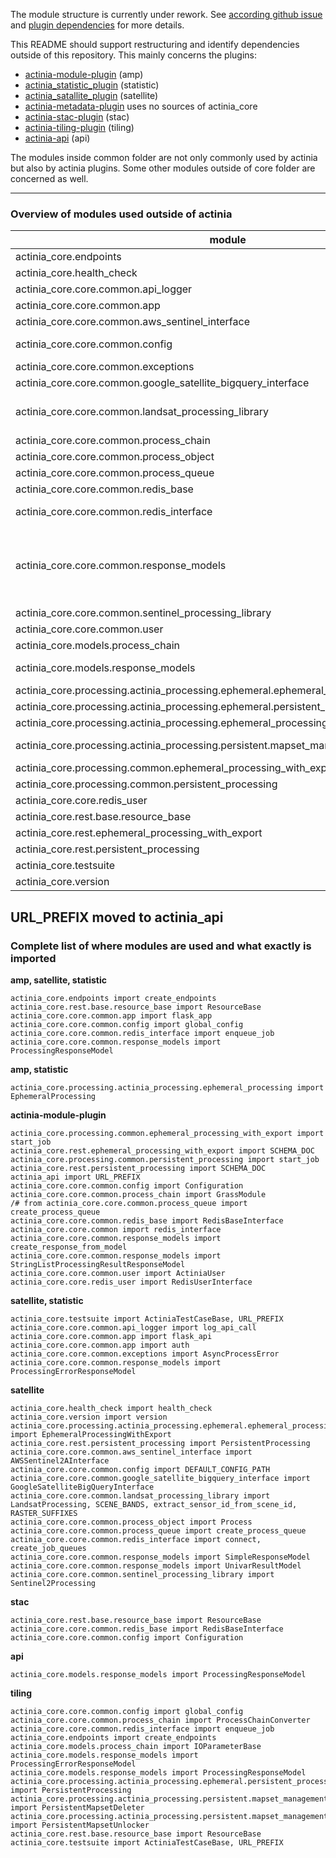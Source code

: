 The module structure is currently under rework. See [according github issue](https://github.com/mundialis/actinia_core/issues/190) and [plugin dependencies](https://github.com/mundialis/actinia_core/pull/221) for more details.

This README should support restructuring and identify dependencies outside of this repository.
This mainly concerns the plugins:
* [actinia-module-plugin](https://github.com/mundialis/actinia-module-plugin) (amp)
* [actinia_statistic_plugin](https://github.com/mundialis/actinia_statistic_plugin) (statistic)
* [actinia_satallite_plugin](https://github.com/mundialis/actinia_satellite_plugin) (satellite)
* [actinia-metadata-plugin](https://github.com/mundialis/actinia-metadata-plugin) uses no sources of actinia_core
* [actinia-stac-plugin](https://github.com/mundialis/actinia-stac-plugin) (stac)
* [actinia-tiling-plugin](https://github.com/mundialis/actinia-tiling-plugin) (tiling)
* [actinia-api](https://github.com/mundialis/actinia-api) (api)

The modules inside common folder are not only commonly used by actinia but also by actinia plugins.
Some other modules outside of core folder are concerned as well.

----------------
### Overview of modules used outside of actinia

| module | import|
| - | - |
| actinia_core.endpoints | create_endpoints |
| actinia_core.health_check | health_check |
| actinia_core.core.common.api_logger | log_api_call |
| actinia_core.core.common.app | auth, flask_api, flask_app |
| actinia_core.core.common.aws_sentinel_interface | AWSSentinel2AInterface |
| actinia_core.core.common.config | global_config, Configuration, DEFAULT_CONFIG_PATH |
| actinia_core.core.common.exceptions | AsyncProcessError |
| actinia_core.core.common.google_satellite_bigquery_interface | GoogleSatelliteBigQueryInterface |
| actinia_core.core.common.landsat_processing_library | LandsatProcessing, SCENE_BANDS, extract_sensor_id_from_scene_id, RASTER_SUFFIXES |
| actinia_core.core.common.process_chain | GrassModule, ProcessChainConverter |
| actinia_core.core.common.process_object | Process |
| actinia_core.core.common.process_queue | create_process_queue |
| actinia_core.core.common.redis_base | RedisBaseInterface |
| actinia_core.core.common.redis_interface | full import! TODO check what is used. Else: connect, create_job_queues, enqueue_job |
| actinia_core.core.common.response_models | create_response_from_model, ProcessingErrorResponseModel, ProcessingResponseModel, SimpleResponseModel, StringListProcessingResultResponseModel, UnivarResultModel |
| actinia_core.core.common.sentinel_processing_library | Sentinel2Processing |
| actinia_core.core.common.user | ActiniaUser |
| actinia_core.models.process_chain | IOParameterBase |
| actinia_core.models.response_models | ProcessingErrorResponseModel, ProcessingResponseModel |
| actinia_core.processing.actinia_processing.ephemeral.ephemeral_processing_with_export | EphemeralProcessingWithExport |
| actinia_core.processing.actinia_processing.ephemeral.persistent_processing | PersistentProcessing |
| actinia_core.processing.actinia_processing.ephemeral_processing | EphemeralProcessing |
| actinia_core.processing.actinia_processing.persistent.mapset_management | PersistentMapsetDeleter, PersistentMapsetUnlocker |
| actinia_core.processing.common.ephemeral_processing_with_export | start_job |
| actinia_core.processing.common.persistent_processing | start_job |
| actinia_core.core.redis_user | RedisUserInterface |
| actinia_core.rest.base.resource_base | ResourceBase |
| actinia_core.rest.ephemeral_processing_with_export | SCHEMA_DOC |
| actinia_core.rest.persistent_processing | SCHEMA_DOC |
| actinia_core.testsuite | ActiniaTestCaseBase, URL_PREFIX |
| actinia_core.version | version |


URL_PREFIX moved to actinia_api
------------

### Complete list of where modules are used and what exactly is imported

__amp, satellite, statistic__
```
actinia_core.endpoints import create_endpoints
actinia_core.rest.base.resource_base import ResourceBase
actinia_core.core.common.app import flask_app
actinia_core.core.common.config import global_config
actinia_core.core.common.redis_interface import enqueue_job
actinia_core.core.common.response_models import ProcessingResponseModel
```

__amp, statistic__
```
actinia_core.processing.actinia_processing.ephemeral_processing import EphemeralProcessing
```

__actinia-module-plugin__
```
actinia_core.processing.common.ephemeral_processing_with_export import start_job
actinia_core.rest.ephemeral_processing_with_export import SCHEMA_DOC
actinia_core.processing.common.persistent_processing import start_job
actinia_core.rest.persistent_processing import SCHEMA_DOC
actinia_api import URL_PREFIX
actinia_core.core.common.config import Configuration
actinia_core.core.common.process_chain import GrassModule
/# from actinia_core.core.common.process_queue import create_process_queue
actinia_core.core.common.redis_base import RedisBaseInterface
actinia_core.core.common import redis_interface
actinia_core.core.common.response_models import create_response_from_model
actinia_core.core.common.response_models import StringListProcessingResultResponseModel
actinia_core.core.common.user import ActiniaUser
actinia_core.core.redis_user import RedisUserInterface
```

__satellite, statistic__
```
actinia_core.testsuite import ActiniaTestCaseBase, URL_PREFIX
actinia_core.core.common.api_logger import log_api_call
actinia_core.core.common.app import flask_api
actinia_core.core.common.app import auth
actinia_core.core.common.exceptions import AsyncProcessError
actinia_core.core.common.response_models import ProcessingErrorResponseModel
```

__satellite__
```
actinia_core.health_check import health_check
actinia_core.version import version
actinia_core.processing.actinia_processing.ephemeral.ephemeral_processing_with_export import EphemeralProcessingWithExport
actinia_core.rest.persistent_processing import PersistentProcessing
actinia_core.core.common.aws_sentinel_interface import AWSSentinel2AInterface
actinia_core.core.common.config import DEFAULT_CONFIG_PATH
actinia_core.core.common.google_satellite_bigquery_interface import GoogleSatelliteBigQueryInterface
actinia_core.core.common.landsat_processing_library import LandsatProcessing, SCENE_BANDS, extract_sensor_id_from_scene_id, RASTER_SUFFIXES
actinia_core.core.common.process_object import Process
actinia_core.core.common.process_queue import create_process_queue
actinia_core.core.common.redis_interface import connect, create_job_queues
actinia_core.core.common.response_models import SimpleResponseModel
actinia_core.core.common.response_models import UnivarResultModel
actinia_core.core.common.sentinel_processing_library import Sentinel2Processing
```

__stac__
```
actinia_core.rest.base.resource_base import ResourceBase
actinia_core.core.common.redis_base import RedisBaseInterface
actinia_core.core.common.config import Configuration
```

__api__
```
actinia_core.models.response_models import ProcessingResponseModel
```

__tiling__
```
actinia_core.core.common.config import global_config
actinia_core.core.common.process_chain import ProcessChainConverter
actinia_core.core.common.redis_interface import enqueue_job
actinia_core.endpoints import create_endpoints
actinia_core.models.process_chain import IOParameterBase
actinia_core.models.response_models import ProcessingErrorResponseModel
actinia_core.models.response_models import ProcessingResponseModel
actinia_core.processing.actinia_processing.ephemeral.persistent_processing import PersistentProcessing
actinia_core.processing.actinia_processing.persistent.mapset_management import PersistentMapsetDeleter
actinia_core.processing.actinia_processing.persistent.mapset_management import PersistentMapsetUnlocker
actinia_core.rest.base.resource_base import ResourceBase
actinia_core.testsuite import ActiniaTestCaseBase, URL_PREFIX
```
